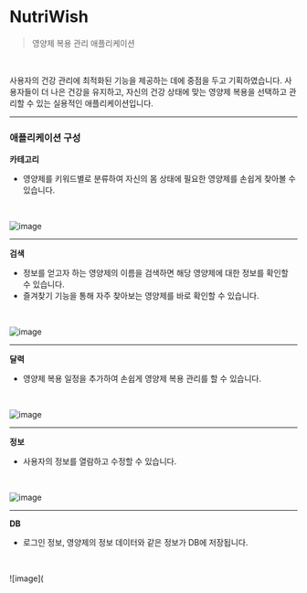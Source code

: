 # NutriWish
> 영양제 복용 관리 애플리케이션
<br>

<p>사용자의 건강 관리에 최적화된 기능을 제공하는 데에 중점을 두고 기획하였습니다. 사용자들이 더 나은 건강을 유지하고, 자신의 건강 상태에 맞는 영양제 복용을 선택하고 관리할 수 있는 실용적인 애플리케이션입니다.</p>
<hr>

<h3>애플리케이션 구성</h3>

<b>카테고리</b>
- 영양제를 키워드별로 분류하여 자신의 몸 상태에 필요한 영양제를 손쉽게 찾아볼 수 있습니다.
<br>

![image](https://github.com/user-attachments/assets/96df2f8d-7cc0-46f1-9668-95bdaab2475d)

<hr>

<b>검색</b>
- 정보를 얻고자 하는 영양제의 이름을 검색하면 해당 영양제에 대한 정보를 확인할 수 있습니다.
- 즐겨찾기 기능을 통해 자주 찾아보는 영양제를 바로 확인할 수 있습니다.
<br>

![image](https://github.com/user-attachments/assets/688f36b7-5bcd-4292-a411-1fdaee3efdd2)

<hr>

<b>달력</b>
- 영양제 복용 일정을 추가하여 손쉽게 영양제 복용 관리를 할 수 있습니다.
<br>

![image](https://github.com/user-attachments/assets/cdf0dfcf-b11b-4248-baec-69204c7682d6)

<hr>

<b>정보</b>
- 사용자의 정보를 열람하고 수정할 수 있습니다.
<br>

![image](https://github.com/user-attachments/assets/8608b9d5-77a9-4523-9c04-90188bbe264f)

<hr>

<b>DB</b>
- 로그인 정보, 영양제의 정보 데이터와 같은 정보가 DB에 저장됩니다.
<br>

![image](

<br> 
